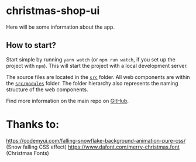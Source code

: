 # christmas-shop-ui

Here will be some information about the app.

## How to start?

Start simple by running `yarn watch` (or `npm run watch`, if you set up the project with `npm`). This will start the project with a local development server.

The source files are located in the [`src`](./src) folder. All web components are within the [`src/modules`](./src/modules) folder. The folder hierarchy also represents the naming structure of the web components.

Find more information on the main repo on [GitHub](https://github.com/muenzpraeger/create-lwc-app).

# Thanks to:

https://codemyui.com/falling-snowflake-background-animation-pure-css/ (Snow falling CSS effect)
https://www.dafont.com/merry-christmas.font (Christmas Fonts)
